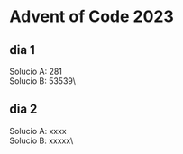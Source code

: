 # Advent of Code 2023

## dia 1
Solucio A: 281\
Solucio B: 53539\


## dia 2
Solucio A: xxxx\
Solucio B: xxxxx\


